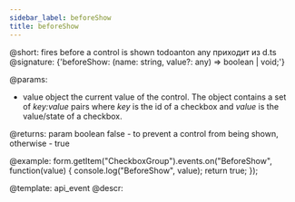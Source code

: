```yaml
---
sidebar_label: beforeShow
title: beforeShow
---          
```


@short: fires before a control is shown
todoanton any приходит из d.ts
@signature: {'beforeShow: (name: string, value?: any) => boolean | void;'}
 

@params:
- value     object     the current value of the control. The object contains a set of <i>key:value</i> pairs where <i>key</i> is the id of a checkbox and <i>value</i> is the value/state of a checkbox.

@returns:
param   boolean     false - to prevent a control from being shown, otherwise - true


@example:
form.getItem("CheckboxGroup").events.on("BeforeShow", function(value) {
    console.log("BeforeShow", value);
    return true;
});


@template: api_event
@descr:


